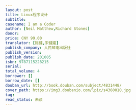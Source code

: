 ```yaml
---
layout: post
title: Linux程序设计
subtitle:
casename: I am a Coder
author: [Neil Matthew,Richard Stones]
donor: 
price: CNY 99.00
translator: [陈健,宋健建]
publish_company: 人民邮电出版社
publish_version: 
publish_date: 201005
isbn: 9787115228215
serial: 
total_volume: 4
borrower: []
borrow_date: []
douban_url: http://book.douban.com/subject/4831448/
cover_path: https://img3.doubanio.com/lpic/s4360010.jpg
tag: 
read_status: 未读
---
```


